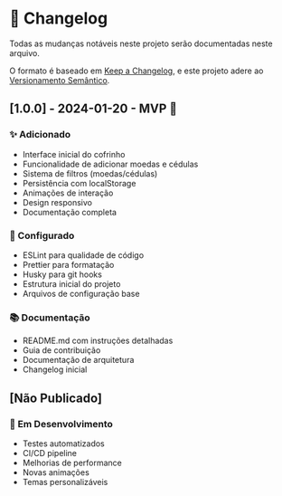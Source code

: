 # 📝 Changelog

Todas as mudanças notáveis neste projeto serão documentadas neste arquivo.

O formato é baseado em [Keep a Changelog](https://keepachangelog.com/pt-BR/1.0.0/),
e este projeto adere ao [Versionamento Semântico](https://semver.org/lang/pt-BR/).

## [1.0.0] - 2024-01-20 - MVP 🎉

### ✨ Adicionado
- Interface inicial do cofrinho
- Funcionalidade de adicionar moedas e cédulas
- Sistema de filtros (moedas/cédulas)
- Persistência com localStorage
- Animações de interação
- Design responsivo
- Documentação completa

### 🔧 Configurado
- ESLint para qualidade de código
- Prettier para formatação
- Husky para git hooks
- Estrutura inicial do projeto
- Arquivos de configuração base

### 📚 Documentação
- README.md com instruções detalhadas
- Guia de contribuição
- Documentação de arquitetura
- Changelog inicial

## [Não Publicado]

### 🚧 Em Desenvolvimento
- Testes automatizados
- CI/CD pipeline
- Melhorias de performance
- Novas animações
- Temas personalizáveis 